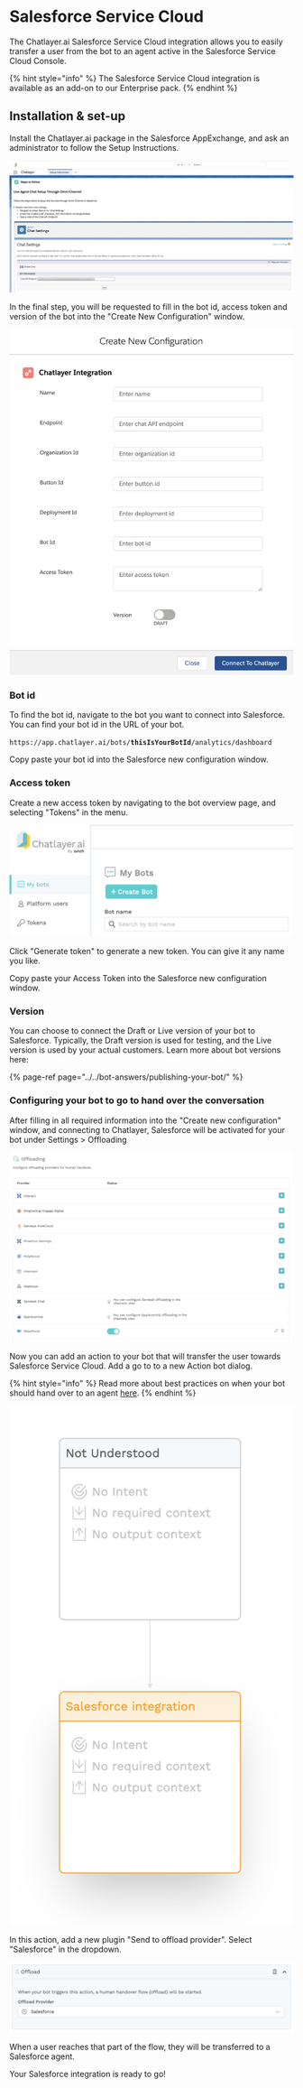 # Salesforce Service Cloud

The Chatlayer.ai Salesforce Service Cloud integration allows you to easily transfer a user from the bot to an agent active in the Salesforce Service Cloud Console.

{% hint style="info" %}
The Salesforce Service Cloud integration is available as an add-on to our Enterprise pack.
{% endhint %}

## Installation & set-up

Install the Chatlayer.ai package in the Salesforce AppExchange, and ask an administrator to follow the Setup Instructions.

![](../../.gitbook/assets/image%20%28408%29.png)

In the final step, you will be requested to fill in the bot id, access token and version of the bot into the "Create New Configuration" window.

![](../../.gitbook/assets/image%20%28407%29.png)

### Bot id

To find the bot id, navigate to the bot you want to connect into Salesforce. You can find your bot id in the URL of your bot.

`https://app.chatlayer.ai/bots/`**`thisIsYourBotId`**`/analytics/dashboard`

Copy paste your bot id into the Salesforce new configuration window.

### Access token

Create a new access token by navigating to the bot overview page, and selecting "Tokens" in the menu.

![](../../.gitbook/assets/image%20%28406%29.png)

Click "Generate token" to generate a new token. You can give it any name you like.

Copy paste your Access Token into the Salesforce new configuration window.

### Version

You can choose to connect the Draft or Live version of your bot to Salesforce. Typically, the Draft version is used for testing, and the Live version is used by your actual customers. Learn more about bot versions here:

{% page-ref page="../../bot-answers/publishing-your-bot/" %}

### Configuring your bot to go to hand over the conversation

After filling in all required information into the "Create new configuration" window, and connecting to Chatlayer, Salesforce will be activated for your bot under Settings &gt; Offloading

![](../../.gitbook/assets/image%20%28405%29.png)

Now you can add an action to your bot that will transfer the user towards Salesforce Service Cloud. Add a go to to a new Action bot dialog.

{% hint style="info" %}
Read more about best practices on when your bot should hand over to an agent [here](./).
{% endhint %}

![](../../.gitbook/assets/image%20%28404%29.png)

In this action, add a new plugin "Send to offload provider". Select "Salesforce" in the dropdown.

![](../../.gitbook/assets/image%20%28409%29.png)

When a user reaches that part of the flow, they will be transferred to a Salesforce agent.

Your Salesforce integration is ready to go!

